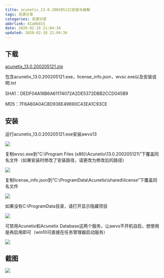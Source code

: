 ```yaml
---
title: acunetix_13.0.200205121安装与破解
tags: 资源分享
categories: 资源分享
abbrlink: 41a0b815
date: 2020-02-18 21:04:34
updated: 2020-02-18 21:04:34
---
```


## 下载

[acunetix_13.0.200205121.zip](/misc/ )

包含acunetix_13.0.200205121.exe，license_info.json，wvsc.exe以及安装说明.txt

SHA1：DEDF04A16B6A61174072A2DE5372DBB2CCD045B9

MD5：7F6A60A04C8D936E49690C43EA1C93CE



## 安装

运行acunetix_13.0.200205121.exe安装awvs13

![](https://i.loli.net/2020/02/18/ROPVMuGzKTyr1Aj.png)

复制wvsc.exe到“C:\Program Files (x86)\Acunetix\13.0.200205121\”下覆盖同名文件（如果安装时修改了安装路径，请更改为修改后的路径）

![](https://i.loli.net/2020/02/18/v5C4ekYT7638ynJ.png)

复制license_info.json到“C:\ProgramData\Acunetix\shared\license”下覆盖同名文件

![](https://i.loli.net/2020/02/18/rgvB9Z81dOKuPTC.png)

如果没有C:\ProgramData目录，请打开显示隐藏项目

![](https://i.loli.net/2020/02/18/WLOXEoyiCmYTRqn.png)

可禁用Acunetix和Acunetix Database这两个服务，让awvs不开机自启，想使用是再启用即可（win10可直接在任务管理器启动服务）

![](https://i.loli.net/2020/02/18/p95nrJmPxh1ikuF.png)

## 截图

![](https://i.loli.net/2020/02/18/wNFGX71nSlILhT9.png)